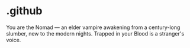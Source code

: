# .github
You are the Nomad — an elder vampire awakening from a century-long slumber, new to the modern nights. Trapped in your Blood is a stranger's voice.
